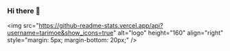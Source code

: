 ### Hi there 👋

<img src="https://github-readme-stats.vercel.app/api?username=tarimoe&show_icons=true" alt="logo" height="160" align="right" style="margin: 5px; margin-bottom: 20px;" /\>

<!--
**tarimoe/tarimoe** is a ✨ _special_ ✨ repository because its `README.md` (this file) appears on your GitHub profile.

Here are some ideas to get you started:

- 🔭 I’m currently working on ...
- 🌱 I’m currently learning ...
- 👯 I’m looking to collaborate on ...
- 🤔 I’m looking for help with ...
- 💬 Ask me about ...
- 📫 How to reach me: ...
- 😄 Pronouns: ...
- ⚡ Fun fact: ...
-->
